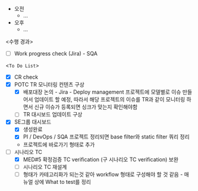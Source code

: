 - 오전
	- ...
- 오후
	- ...

<수행 경과>
- [ ] Work progress check (Jira) - SQA

<`To Do List`>
- [x] CR check
- [x] POTC TR 모니터링 컨텐츠 구상
	- [x] 배포대장 논의 - Jira - Deploy management 프로젝트에 모델별로 이슈 만들어서 업데이트 할 예정, 따라서 해당 프로젝트의 이슈를 TR과 같이 모니터링 하면서 신규 이슈가 등록되면 싱크가 맞는지 확인해야함
	- [ ] TR 대시보드 업데이트 구상
- [x] SE그룹 대시보드
	- [x] 생성완료
	- [x] PI / DevOps / SQA 프로젝트 정리되면 base filter와 static filter 쿼리 정리
	- 프로젝트에 바로가기 형태로 추가
- [ ] 시나리오 TC
	- [x] MED#5 확정검증 TC verification (구 시나리오 TC verification) 보완
	- [ ] 시나리오 TC 재설계
	- [ ] 형태가 카테고리화가 되는것 같아 workflow 형태로 구성해야 할 것 같음 - 매뉴얼 상에 What to test를 정리